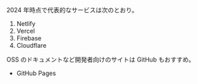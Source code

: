 2024 年時点で代表的なサービスは次のとおり。

1.  Netlify
2.  Vercel
3.  Firebase
4.  Cloudflare

OSS のドキュメントなど開発者向けのサイトは GitHub もおすすめ。

- GitHub Pages

